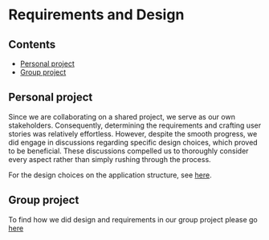 # Requirements and Design

## Contents
- [Personal project](#personal-project)
- [Group project](#group-project)

## Personal project
Since we are collaborating on a shared project, we serve as our own stakeholders. Consequently, determining the requirements and crafting user stories was relatively effortless.
However, despite the smooth progress, we did engage in discussions regarding specific design choices, which proved to be beneficial. These discussions compelled us to thoroughly consider every aspect rather than simply rushing through the process.

For the design choices on the application structure, see [here](https://github.com/TotalTactician/Documentation/blob/main/Proof/Joey/Web%20Application.md#application-structure).




## Group project
To find how we did design and requirements in our group project please go [here](https://github.com/Null-Not-Found/DashBuddy-Documentation/blob/main/Learning%20Outcomes/Requirements%20and%20design.md)
